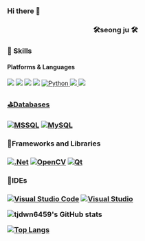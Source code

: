 ### Hi there 👋

<!--
**tjdwn6459/tjdwn6459** is a ✨ _special_ ✨ repository because its `README.md` (this file) appears on your GitHub profile.

Here are some ideas to get you started:

- 🔭 I’m currently working on ...
- 🌱 I’m currently learning ...
- 👯 I’m looking to collaborate on ...
- 🤔 I’m looking for help with ...
- 💬 Ask me about ...
- 📫 How to reach me: ...
- 😄 Pronouns: ...
- ⚡ Fun fact: ...
-->



<h3 align="center"><b>🛠seong ju 🛠</b></h3>


### 💪 Skills
#### Platforms & Languages
<p>
<img src="https://img.shields.io/badge/HTML5-E34F26?style=flat-square&logo=HTML5&logoColor=white"/>
<img src="https://img.shields.io/badge/CSS3-1572B6?style=flat-square&logo=CSS3&logoColor=white"/>
<img src="https://img.shields.io/badge/C Sharp-239120?style=flat-square&logo=C Sharp&logoColor=white"/>
<img src="https://img.shields.io/badge/C-A8B9CC?style=flat-square&logo=C&logoColor=white"/>
 <a href="https://github.com/SeoDongWoo1216/RaspberryPi_Python.git" target="_blank"><img alt="Python" src="https://img.shields.io/badge/python-%2314354C.svg?style=flat&logo=python&logoColor=white"/>
<img src="https://img.shields.io/badge/c++-00599C?style=flat-square&logo=c%2B%2B&logoColor=white&link=https://github.com/tjdwn6459/CPP"/>
<img src="https://img.shields.io/badge/GitHub-181717?style=flat&logo=GitHub&logoColor=white"/>
</p>


<h3>⛳Databases<h3>
<a href="https://www.microsoft.com/ko-kr/sql-server/sql-server-downloads" target="_blank"><img alt="MSSQL" src="https://img.shields.io/badge/mssql-CC2927.svg?style=flat&logo=microsoftsqlserver&logoColor=white"/></a>
<a href="https://www.mysql.com/" target="_blank"><img alt="MySQL" src="https://img.shields.io/badge/mysql-%2300f.svg?style=flat&logo=mysql&logoColor=white"/></a>
</p>
 
<h3>🎀Frameworks and Libraries<h3>
<a href="https://github.com/choiyeonseong/StudyAspNet21.git" target="_blank"><img alt=".Net" src="https://img.shields.io/badge/.NET-5C2D91?style=flat&logo=.net&logoColor=white"/></a>
<a href="https://github.com/choiyeonseong/StudyOpenCV.git" target="_blank"><img alt="OpenCV" src="https://img.shields.io/badge/opencv-%23white.svg?style=flat&logo=opencv&logoColor=white"/></a>
<a href="https://github.com/choiyeonseong/Capston_Dicture_Pen.git" target="_blank"><img alt="Qt" src="https://img.shields.io/badge/Qt-41CD52?style=flat&logo=Qt&logoColor=white"/></a>
</p>

 
 <h3 >🎇IDEs<h3>
<a href="https://code.visualstudio.com/" target="_blank"><img alt="Visual Studio Code" src="https://img.shields.io/badge/VisualStudioCode-007ACC.svg?style=flat&logo=visual-studio-code&logoColor=white"/></a>
<a href="https://visualstudio.microsoft.com/ko/" target="_blank"><img alt="Visual Studio" src="https://img.shields.io/badge/VisualStudio-5C2D91.svg?style=flat&logo=visual-studio&logoColor=white"/></a>



![tjdwn6459's GitHub stats](https://github-readme-stats.vercel.app/api?username=tjdwn6459&show_icons=true&theme=radical)

[![Top Langs](https://github-readme-stats.vercel.app/api/top-langs/?username=tjdwn6459&layout=compact)](https://github.com/tjdwn6459/github-readme-stats)





